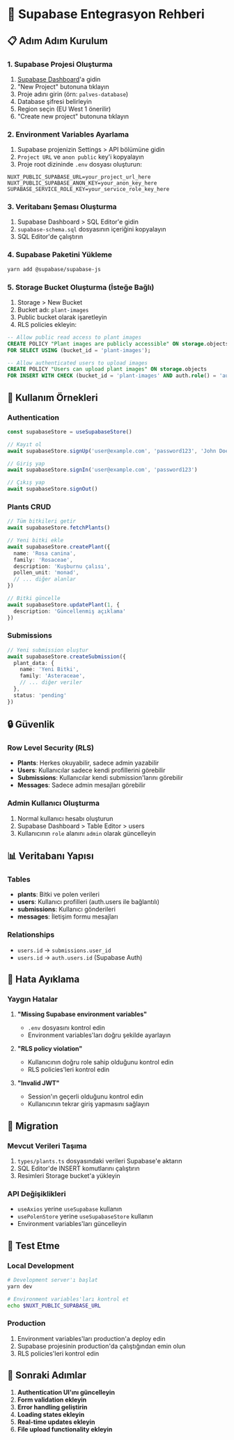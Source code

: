 # 🚀 Supabase Entegrasyon Rehberi

## 📋 Adım Adım Kurulum

### 1. **Supabase Projesi Oluşturma**
1. [Supabase Dashboard](https://supabase.com/dashboard)'a gidin
2. "New Project" butonuna tıklayın
3. Proje adını girin (örn: `palves-database`)
4. Database şifresi belirleyin
5. Region seçin (EU West 1 önerilir)
6. "Create new project" butonuna tıklayın

### 2. **Environment Variables Ayarlama**
1. Supabase projenizin Settings > API bölümüne gidin
2. `Project URL` ve `anon public` key'i kopyalayın
3. Proje root dizininde `.env` dosyası oluşturun:

```env
NUXT_PUBLIC_SUPABASE_URL=your_project_url_here
NUXT_PUBLIC_SUPABASE_ANON_KEY=your_anon_key_here
SUPABASE_SERVICE_ROLE_KEY=your_service_role_key_here
```

### 3. **Veritabanı Şeması Oluşturma**
1. Supabase Dashboard > SQL Editor'e gidin
2. `supabase-schema.sql` dosyasının içeriğini kopyalayın
3. SQL Editor'de çalıştırın

### 4. **Supabase Paketini Yükleme**
```bash
yarn add @supabase/supabase-js
```

### 5. **Storage Bucket Oluşturma (İsteğe Bağlı)**
1. Storage > New Bucket
2. Bucket adı: `plant-images`
3. Public bucket olarak işaretleyin
4. RLS policies ekleyin:

```sql
-- Allow public read access to plant images
CREATE POLICY "Plant images are publicly accessible" ON storage.objects
FOR SELECT USING (bucket_id = 'plant-images');

-- Allow authenticated users to upload images
CREATE POLICY "Users can upload plant images" ON storage.objects
FOR INSERT WITH CHECK (bucket_id = 'plant-images' AND auth.role() = 'authenticated');
```

## 🔧 Kullanım Örnekleri

### Authentication
```typescript
const supabaseStore = useSupabaseStore()

// Kayıt ol
await supabaseStore.signUp('user@example.com', 'password123', 'John Doe')

// Giriş yap
await supabaseStore.signIn('user@example.com', 'password123')

// Çıkış yap
await supabaseStore.signOut()
```

### Plants CRUD
```typescript
// Tüm bitkileri getir
await supabaseStore.fetchPlants()

// Yeni bitki ekle
await supabaseStore.createPlant({
  name: 'Rosa canina',
  family: 'Rosaceae',
  description: 'Kuşburnu çalısı',
  pollen_unit: 'monad',
  // ... diğer alanlar
})

// Bitki güncelle
await supabaseStore.updatePlant(1, {
  description: 'Güncellenmiş açıklama'
})
```

### Submissions
```typescript
// Yeni submission oluştur
await supabaseStore.createSubmission({
  plant_data: {
    name: 'Yeni Bitki',
    family: 'Asteraceae',
    // ... diğer veriler
  },
  status: 'pending'
})
```

## 🔒 Güvenlik

### Row Level Security (RLS)
- **Plants**: Herkes okuyabilir, sadece admin yazabilir
- **Users**: Kullanıcılar sadece kendi profillerini görebilir
- **Submissions**: Kullanıcılar kendi submission'larını görebilir
- **Messages**: Sadece admin mesajları görebilir

### Admin Kullanıcı Oluşturma
1. Normal kullanıcı hesabı oluşturun
2. Supabase Dashboard > Table Editor > users
3. Kullanıcının `role` alanını `admin` olarak güncelleyin

## 📊 Veritabanı Yapısı

### Tables
- **plants**: Bitki ve polen verileri
- **users**: Kullanıcı profilleri (auth.users ile bağlantılı)
- **submissions**: Kullanıcı gönderileri
- **messages**: İletişim formu mesajları

### Relationships
- `users.id` → `submissions.user_id`
- `users.id` → `auth.users.id` (Supabase Auth)

## 🚨 Hata Ayıklama

### Yaygın Hatalar
1. **"Missing Supabase environment variables"**
   - `.env` dosyasını kontrol edin
   - Environment variables'ları doğru şekilde ayarlayın

2. **"RLS policy violation"**
   - Kullanıcının doğru role sahip olduğunu kontrol edin
   - RLS policies'leri kontrol edin

3. **"Invalid JWT"**
   - Session'ın geçerli olduğunu kontrol edin
   - Kullanıcının tekrar giriş yapmasını sağlayın

## 🔄 Migration

### Mevcut Verileri Taşıma
1. `types/plants.ts` dosyasındaki verileri Supabase'e aktarın
2. SQL Editor'de INSERT komutlarını çalıştırın
3. Resimleri Storage bucket'a yükleyin

### API Değişiklikleri
- `useAxios` yerine `useSupabase` kullanın
- `usePolenStore` yerine `useSupabaseStore` kullanın
- Environment variables'ları güncelleyin

## 📱 Test Etme

### Local Development
```bash
# Development server'ı başlat
yarn dev

# Environment variables'ları kontrol et
echo $NUXT_PUBLIC_SUPABASE_URL
```

### Production
1. Environment variables'ları production'a deploy edin
2. Supabase projesinin production'da çalıştığından emin olun
3. RLS policies'leri kontrol edin

## 🎯 Sonraki Adımlar

1. **Authentication UI'ını güncelleyin**
2. **Form validation ekleyin**
3. **Error handling geliştirin**
4. **Loading states ekleyin**
5. **Real-time updates ekleyin**
6. **File upload functionality ekleyin**

